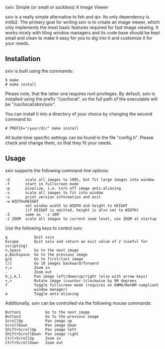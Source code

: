sxiv: Simple (or small or suckless) X Image Viewer

sxiv is a really simple alternative to feh and qiv. Its only dependency is
imlib2. The primary goal for writing sxiv is to create an image viewer, which
only implements the most basic features required for fast image viewing. It
works nicely with tiling window managers and its code base should be kept small
and clean to make it easy for you to dig into it and customize it for your
needs.

Installation
------------
sxiv is built using the commands:

    $ make
    # make install

Please note, that the latter one requires root privileges.
By default, sxiv is installed using the prefix "/usr/local", so the full path
of the executable will be "/usr/local/sbin/sxiv".

You can install it into a directory of your choice by changing the second
command to:

    # PREFIX="/your/dir" make install

All build-time specific settings can be found in the file "config.h". Please
check and change them, so that they fit your needs.

Usage
-----
sxiv supports the following command-line options:

    -d       scale all images to 100%, but fit large images into window
    -f       start in fullscreen mode
    -p       pixelize, i.e. turn off image anti-aliasing
    -s       scale all images to fit into window
    -v       print version information and exit
    -w WIDTHxHEIGHT
             set window width to WIDTH and height to HEIGHT
             (if HEIGHT is omitted, height is also set to WIDTH)
    -Z       same as `-z 100'
    -z ZOOM  scale all images to current zoom level, use ZOOM at startup

Use the following keys to control sxiv:

    q            Quit sxiv
    Escape       Quit sxiv and return an exit value of 2 (useful for scripting)
    n,Space      Go to the next image
    p,Backspace  Go to the previous image
    g/G          Go to first/last image
    [/]          Go 10 images backward/forward
    +,=          Zoom in
    -            Zoom out
    h,j,k,l      Pan image left/down/up/right (also with arrow keys)
    <,>          Rotate image (counter-)clockwise by 90 degrees
    f            Toggle fullscreen mode (requires an EWMH/NetWM compliant
                 window manager)
    a            Toggle anti-aliasing

Additionally, sxiv can be controlled via the following mouse commands:

    Button1           Go to the next image
    Button3           Go to the previous image
    ScrollUp          Pan image up
    ScrollDown        Pan image down
    Shift+ScrollUp    Pan image left
    Shift+ScrollDown  Pan image right
    Ctrl+ScrollUp     Zoom in
    Ctrl+ScrollDown   Zoom out
